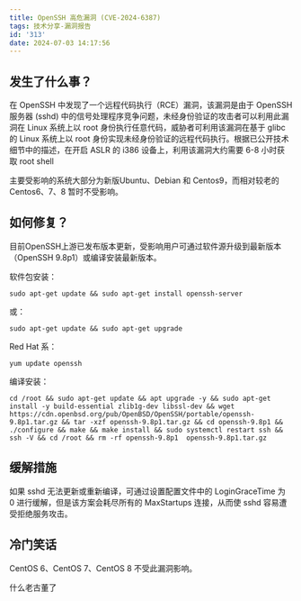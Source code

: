 ```yaml
---
title: OpenSSH 高危漏洞 (CVE-2024-6387)
tags: 技术分享-漏洞报告
id: '313'
date: 2024-07-03 14:17:56
---
```


## 发生了什么事？

在 OpenSSH 中发现了一个远程代码执行（RCE）漏洞，该漏洞是由于 OpenSSH 服务器 (sshd) 中的信号处理程序竞争问题，未经身份验证的攻击者可以利用此漏洞在 Linux 系统上以 root 身份执行任意代码，威胁者可利用该漏洞在基于 glibc 的 Linux 系统上以 root 身份实现未经身份验证的远程代码执行。根据已公开技术细节中的描述，在开启 ASLR 的 i386 设备上，利用该漏洞大约需要 6-8 小时获取 root shell

主要受影响的系统大部分为新版Ubuntu、Debian 和 Centos9，而相对较老的Centos6、7、8 暂时不受影响。

## 如何修复？

目前OpenSSH上游已发布版本更新，受影响用户可通过软件源升级到最新版本（OpenSSH 9.8p1）或编译安装最新版本。

软件包安装：

```
sudo apt-get update && sudo apt-get install openssh-server
```

或：

```
sudo apt-get update && sudo apt-get upgrade
```

Red Hat 系：

```
yum update openssh
```

编译安装：

```
cd /root && sudo apt-get update && apt upgrade -y && sudo apt-get install -y build-essential zlib1g-dev libssl-dev && wget https://cdn.openbsd.org/pub/OpenBSD/OpenSSH/portable/openssh-9.8p1.tar.gz && tar -xzf openssh-9.8p1.tar.gz && cd openssh-9.8p1 && ./configure && make && make install && sudo systemctl restart ssh && ssh -V && cd /root && rm -rf openssh-9.8p1  openssh-9.8p1.tar.gz
```

## 缓解措施

如果 sshd 无法更新或重新编译，可通过设置配置文件中的 LoginGraceTime 为 0 进行缓解，但是该方案会耗尽所有的 MaxStartups 连接，从而使 sshd 容易遭受拒绝服务攻击。

## 冷门笑话

CentOS 6、CentOS 7、CentOS 8 不受此漏洞影响。

什么老古董了